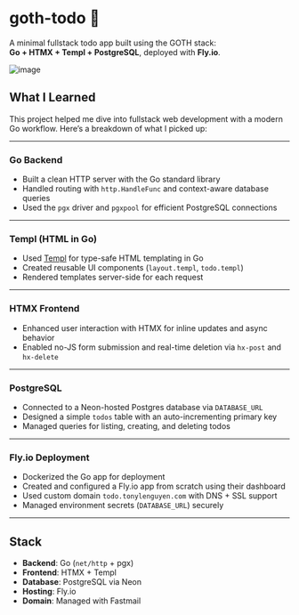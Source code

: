 # goth-todo 📝

A minimal fullstack todo app built using the GOTH stack:  
**Go + HTMX + Templ + PostgreSQL**, deployed with **Fly.io**.

![image](https://github.com/user-attachments/assets/5791a71a-0b7a-4d32-9962-64710e0eb9cf)

## What I Learned

This project helped me dive into fullstack web development with a modern Go workflow. Here’s a breakdown of what I picked up:

---

### Go Backend
- Built a clean HTTP server with the Go standard library
- Handled routing with `http.HandleFunc` and context-aware database queries
- Used the `pgx` driver and `pgxpool` for efficient PostgreSQL connections

---

### Templ (HTML in Go)
- Used [Templ](https://templ.guide) for type-safe HTML templating in Go
- Created reusable UI components (`layout.templ`, `todo.templ`)
- Rendered templates server-side for each request

---

### HTMX Frontend
- Enhanced user interaction with HTMX for inline updates and async behavior
- Enabled no-JS form submission and real-time deletion via `hx-post` and `hx-delete`

---

### PostgreSQL
- Connected to a Neon-hosted Postgres database via `DATABASE_URL`
- Designed a simple `todos` table with an auto-incrementing primary key
- Managed queries for listing, creating, and deleting todos

---

### Fly.io Deployment
- Dockerized the Go app for deployment
- Created and configured a Fly.io app from scratch using their dashboard
- Used custom domain `todo.tonylenguyen.com` with DNS + SSL support
- Managed environment secrets (`DATABASE_URL`) securely

---

## Stack
- **Backend**: Go (`net/http` + pgx)
- **Frontend**: HTMX + Templ
- **Database**: PostgreSQL via Neon
- **Hosting**: Fly.io
- **Domain**: Managed with Fastmail
